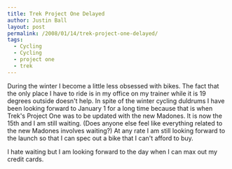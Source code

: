 ```yaml
---
title: Trek Project One Delayed
author: Justin Ball
layout: post
permalink: /2008/01/14/trek-project-one-delayed/
tags:
  - Cycling
  - Cycling
  - project one
  - trek
---
```


During the winter I become a little less obsessed with bikes. The fact that the only place I have to ride is in my office on my trainer while it is 19 degrees outside doesn't help. In spite of the winter cycling duldrums I have been looking forward to January 1 for a long time because that is when Trek's Project One was to be updated with the new Madones. It is now the 15th and I am still waiting. (Does anyone else feel like everything related to the new Madones involves waiting?) At any rate I am still looking forward to the launch so that I can spec out a bike that I can't afford to buy.

I hate waiting but I am looking forward to the day when I can max out my credit cards.